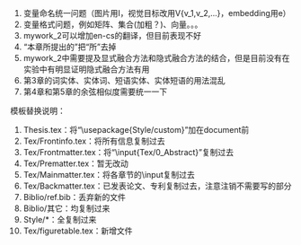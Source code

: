 1. 变量命名统一问题（图片用I，视觉目标改用V{v_1,v_2,...}，embedding用e）
2. 变量格式问题，例如矩阵、集合(加粗？)、向量。。。
3. mywork_2可以增加en-cs的翻译，但目前表现不好
4. “本章所提出的”把“所”去掉
5. mywork_2中需要提及显式融合方法和隐式融合方法的结合，但是目前没有在实验中有明显证明隐式融合方法有用
6. 第3章的词实体、实体词、短语实体、实体短语的用法混乱
7. 第4章和第5章的余弦相似度需要统一一下


模板替换说明：
1. Thesis.tex：将“\usepackage{Style/custom}”加在document前
2. Tex/Frontinfo.tex：将所有信息复制过去
3. Tex/Frontmatter.tex：将“\input{Tex/0_Abstract}”复制过去
4. Tex/Prematter.tex：暂无改动
5. Tex/Mainmatter.tex：将各章节的\input复制过去
6. Tex/Backmatter.tex：已发表论文、专利复制过去，注意注销不需要写的部分
7. Biblio/ref.bib：丢弃新的文件
8. Biblio/其它：均复制过来
9. Style/*：全复制过来
10. Tex/figuretable.tex：新增文件